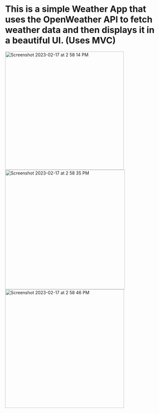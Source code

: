 # This is a simple Weather App that uses the OpenWeather API to fetch weather data and then displays it in a beautiful UI. (Uses MVC) 

<img width="384" alt="Screenshot 2023-02-17 at 2 58 14 PM" src="https://user-images.githubusercontent.com/84879579/219779667-6a2c820f-ac2b-4f21-a30b-a950c9627c57.png">
<img width="388" alt="Screenshot 2023-02-17 at 2 58 35 PM" src="https://user-images.githubusercontent.com/84879579/219779800-d5e7b725-714a-4a85-af23-3f46a88d7ae8.png">
<img width="385" alt="Screenshot 2023-02-17 at 2 58 46 PM" src="https://user-images.githubusercontent.com/84879579/219779872-d21a36e5-caf3-425d-8451-1d58e05410f4.png">
